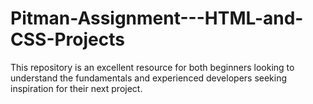# Pitman-Assignment---HTML-and-CSS-Projects
This repository is an excellent resource for both beginners looking to understand the fundamentals and experienced developers seeking inspiration for their next project.
